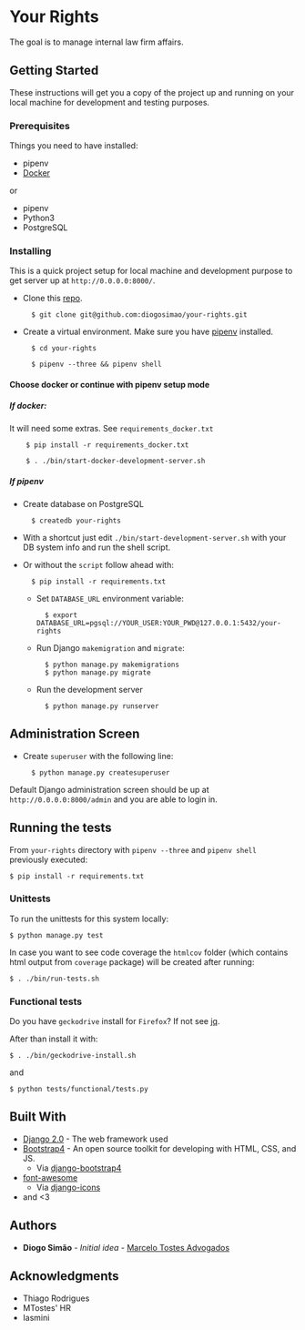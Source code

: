 # Your Rights

The goal is to manage internal law firm affairs.

## Getting Started

These instructions will get you a copy of the project up and running on your local machine for development and testing purposes.

### Prerequisites

Things you need to have installed:

* pipenv
* [Docker](https://docs.docker.com/installation/)

or

* pipenv
* Python3
* PostgreSQL

### Installing

This is a quick project setup for local machine and development purpose to get server up at `http://0.0.0.0:8000/`.

* Clone this [repo](git@github.com:diogosimao/your-rights.git).

        $ git clone git@github.com:diogosimao/your-rights.git

* Create a virtual environment. Make sure you have [pipenv](https://github.com/pypa/pipenv) installed.

        $ cd your-rights
    
        $ pipenv --three && pipenv shell
    
#### Choose docker or continue with pipenv setup mode

##### If docker:

It will need some extras. See `requirements_docker.txt`

        $ pip install -r requirements_docker.txt
        
        $ . ./bin/start-docker-development-server.sh
        
##### If pipenv

* Create database on PostgreSQL

        $ createdb your-rights

* With a shortcut just edit `./bin/start-development-server.sh` with your DB system info and run the shell script.

* Or without the `script` follow ahead with:

        $ pip install -r requirements.txt
       
    * Set `DATABASE_URL` environment variable:

            $ export DATABASE_URL=pgsql://YOUR_USER:YOUR_PWD@127.0.0.1:5432/your-rights
    
    * Run Django `makemigration` and `migrate`:
    
            $ python manage.py makemigrations
            $ python manage.py migrate
    
    * Run the development server

            $ python manage.py runserver

## Administration Screen

* Create `superuser` with the following line:

        $ python manage.py createsuperuser

Default Django administration screen should be up at `http://0.0.0.0:8000/admin` and you are able to login in.
    
## Running the tests

From `your-rights` directory with `pipenv --three` and `pipenv shell` previously executed:

    $ pip install -r requirements.txt

### Unittests

To run the unittests for this system locally:
    
    $ python manage.py test

In case you want to see code coverage the `htmlcov` folder (which contains html output from `coverage` package) will be created after running:

    $ . ./bin/run-tests.sh

### Functional tests

Do you have `geckodrive` install for `Firefox`? If not see [jq](https://github.com/stedolan/jq/wiki/Installation).

After than install it with:
    
    $ . ./bin/geckodrive-install.sh
    
and

    $ python tests/functional/tests.py

## Built With

* [Django 2.0](https://docs.djangoproject.com/en/2.0/releases/2.0/) - The web framework used
* [Bootstrap4](https://getbootstrap.com/) - An open source toolkit for developing with HTML, CSS, and JS. 
    * Via [django-bootstrap4](https://readthedocs.org/projects/django-bootstrap4/)
* [font-awesome](https://fontawesome.com/icons)
    * Via [django-icons](https://github.com/zostera/django-icons) 
* and <3

## Authors

* **Diogo Simão** - *Initial idea* - [Marcelo Tostes Advogados](http://www.mtostes.com.br)

## Acknowledgments

* Thiago Rodrigues
* MTostes' HR
* Iasmini
